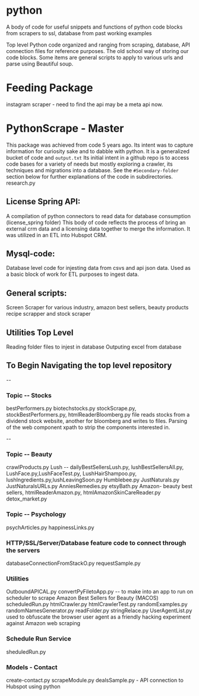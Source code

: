 # python
A body of code for useful snippets and functions of python code blocks from scrapers to ssl, database from past working examples

Top level Python code organized and ranging from scraping, database, API connection files for reference purposes. The old school way of storing our code blocks. 
Some items are general scripts to apply to various urls and parse using Beautiful soup.

# Feeding Package
instagram scraper - need to find the api may be a meta api now. 

# PythonScrape - Master
This package was achieved from code 5 years ago. Its intent was to capture information for curiosity sake and to dabble with python.
It is a generalized bucket of code and `output.txt` Its initial intent in a github repo is to access code bases for a variety of needs but mostly exploring a crawler, its techniques and migrations into a database. See the `#Secondary-folder` section below for further explanations of the code in subdirectories. 
research.py

## License Spring API:
  A compilation of python connectors to read data for database consumption (license_spring folder) This body of code reflects the process of bring an external crm data and a licensing data together to merge the information. It was utilized in an ETL into Hubspot CRM.


## Mysql-code:
Database level code for injesting data from csvs and api json data. Used as a basic block of work for ETL purposes to ingest data.



## General scripts:
Screen Scraper for various industry, amazon best sellers, beauty products recipe scrapper and stock scraper
 

## Utilities Top Level
Reading folder files to injest in database
Outputing excel from database


## To Begin Navigating the top level repository

--

### Topic -- Stocks
bestPerformers.py
biotechstocks.py
stockScrape.py, stockBestPerformers.py, 
htmlReaderBloomberg.py
file reads stocks from a dividend stock website, another for bloomberg and writes to files. 
Parsing of the web component xpath to strip the components interested in.

--

### Topic -- Beauty
crawlProducts.py
Lush -- dailyBestSellersLush.py, lushBestSellersAll.py, LushFace.py,LushFaceTest.py, LushHairShampoo.py, lushIngredients.py,lushLeavingSoon.py
Humblebee.py
JustNaturals.py JustNaturalsURLs.py
AnniesRemedies.py
etsyBath.py
Amazon- beauty best sellers, htmlReaderAmazon.py, htmlAmazonSkinCareReader.py
detox_market.py

### Topic -- Psychology
psychArticles.py
happinessLinks.py


### HTTP/SSL/Server/Database feature code to connect through the servers 
databaseConnectionFromStackO.py
requestSample.py

### Utilities
OutboundAPICAL.py
convertPyFiletoApp.py -- to make into an app to run on scheduler to scrape Amazon Best Sellers for Beauty (MACOS)
scheduledRun.py
htmlCrawler.py
htmlCrawlerTest.py
randomExamples.py
randomNamesGenerator.py
readFolder.py
stringRelace.py
UserAgentList.py used to obfuscate the browser user agent as a friendly hacking experiment against Amazon web scraping


### Schedule Run Service
sheduledRun.py

### Models - Contact
create-contact.py
scrapeModule.py
dealsSample.py - API connection to Hubspot using python




